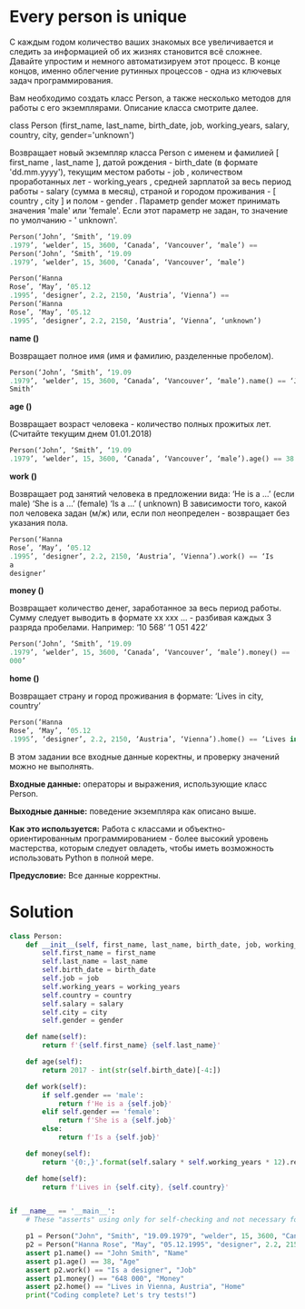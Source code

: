 # Every person is unique

С каждым годом количество ваших знакомых все увеличивается и следить за информацией об их жизнях становится всё сложнее.
Давайте упростим и немного автоматизируем этот процесс. В конце концов, именно облегчение рутинных процессов - одна из
ключевых задач программирования.

Вам необходимо создать класс Person, а также несколько методов для работы с его экземплярами. Описание класса смотрите
далее.

class Person (first_name, last_name, birth_date, job, working_years, salary, country, city, gender='unknown')

Возвращает новый экземпляр класса Person c именем и фамилией [ first_name , last_name ], датой рождения - birth_date (в
формате 'dd.mm.yyyy'), текущим местом работы - job , количеством проработанных лет - working_years , средней зарплатой
за весь период работы - salary (сумма в месяц), страной и городом проживания - [ country , city ] и полом - gender .
Параметр gender может принимать значения 'male' или 'female'. Если этот параметр не задан, то значение по умолчанию - '
unknown'.

```python
Person(‘John’, ‘Smith’, ‘19.09
.1979’, ‘welder’, 15, 3600, ‘Canada’, ‘Vancouver’, ‘male’) ==
Person(‘John’, ‘Smith’, ‘19.09
.1979’, ‘welder’, 15, 3600, ‘Canada’, ‘Vancouver’, ‘male’)

Person(‘Hanna
Rose’, ‘May’, ‘05.12
.1995’, ‘designer’, 2.2, 2150, ‘Austria’, ‘Vienna’) ==
Person(‘Hanna
Rose’, ‘May’, ‘05.12
.1995’, ‘designer’, 2.2, 2150, ‘Austria’, ‘Vienna’, ‘unknown’)
```

**name ()**

Возвращает полное имя (имя и фамилию, разделенные пробелом).

```python
Person(‘John’, ‘Smith’, ‘19.09
.1979’, ‘welder’, 15, 3600, ‘Canada’, ‘Vancouver’, ‘male’).name() == ‘John
Smith’
```

**age ()**

Возвращает возраст человека - количество полных прожитых лет. (Считайте текущим днем 01.01.2018)

```python
Person(‘John’, ‘Smith’, ‘19.09
.1979’, ‘welder’, 15, 3600, ‘Canada’, ‘Vancouver’, ‘male’).age() == 38
```

**work ()**

Возвращает род занятий человека в предложении вида: ‘He is a ...’ (если male) ‘She is a ...’ (female) ‘Is a ...’ (
unknown) В зависимости того, какой пол человека задан (м/ж) или, если пол неопределен - возвращает без указания пола.

```python
Person(‘Hanna
Rose’, ‘May’, ‘05.12
.1995’, ‘designer’, 2.2, 2150, ‘Austria’, ‘Vienna’).work() == ‘Is
a
designer’
```

**money ()**

Возвращает количество денег, заработанное за весь период работы. Сумму следует выводить в формате xx xxx … - разбивая
каждых 3 разряда пробелами. Например: ‘10 568’ ‘1 051 422’

```python
Person(‘John’, ‘Smith’, ‘19.09
.1979’, ‘welder’, 15, 3600, ‘Canada’, ‘Vancouver’, ‘male’).money() == ‘648
000’
```

**home ()**

Возвращает страну и город проживания в формате: ‘Lives in city, country’

```python
Person(‘Hanna
Rose’, ‘May’, ‘05.12
.1995’, ‘designer’, 2.2, 2150, ‘Austria’, ‘Vienna’).home() == ‘Lives in Vienna, Austria’
```

В этом задании все входные данные коректны, и проверку значений можно не выполнять.

**Входные данные:** операторы и выражения, использующие класс Person.

**Выходные данные:** поведение экземпляра как описано выше.

**Как это используется:** Работа с классами и объектно-ориентированным программированием - более высокий уровень
мастерства, которым следует овладеть, чтобы иметь возможность использовать Python в полной мере.

**Предусловие:** Все данные корректны.

# Solution

```python
class Person:
    def __init__(self, first_name, last_name, birth_date, job, working_years, salary, country, city, gender='unknown'):
        self.first_name = first_name
        self.last_name = last_name
        self.birth_date = birth_date
        self.job = job
        self.working_years = working_years
        self.country = country
        self.salary = salary
        self.city = city
        self.gender = gender

    def name(self):
        return f'{self.first_name} {self.last_name}'

    def age(self):
        return 2017 - int(str(self.birth_date)[-4:])

    def work(self):
        if self.gender == 'male':
            return f'He is a {self.job}'
        elif self.gender == 'female':
            return f'She is a {self.job}'
        else:
            return f'Is a {self.job}'

    def money(self):
        return '{0:,}'.format(self.salary * self.working_years * 12).replace(',', ' ')

    def home(self):
        return f'Lives in {self.city}, {self.country}'


if __name__ == '__main__':
    # These "asserts" using only for self-checking and not necessary for auto-testing

    p1 = Person("John", "Smith", "19.09.1979", "welder", 15, 3600, "Canada", "Vancouver", "male")
    p2 = Person("Hanna Rose", "May", "05.12.1995", "designer", 2.2, 2150, "Austria", "Vienna")
    assert p1.name() == "John Smith", "Name"
    assert p1.age() == 38, "Age"
    assert p2.work() == "Is a designer", "Job"
    assert p1.money() == "648 000", "Money"
    assert p2.home() == "Lives in Vienna, Austria", "Home"
    print("Coding complete? Let's try tests!")

```